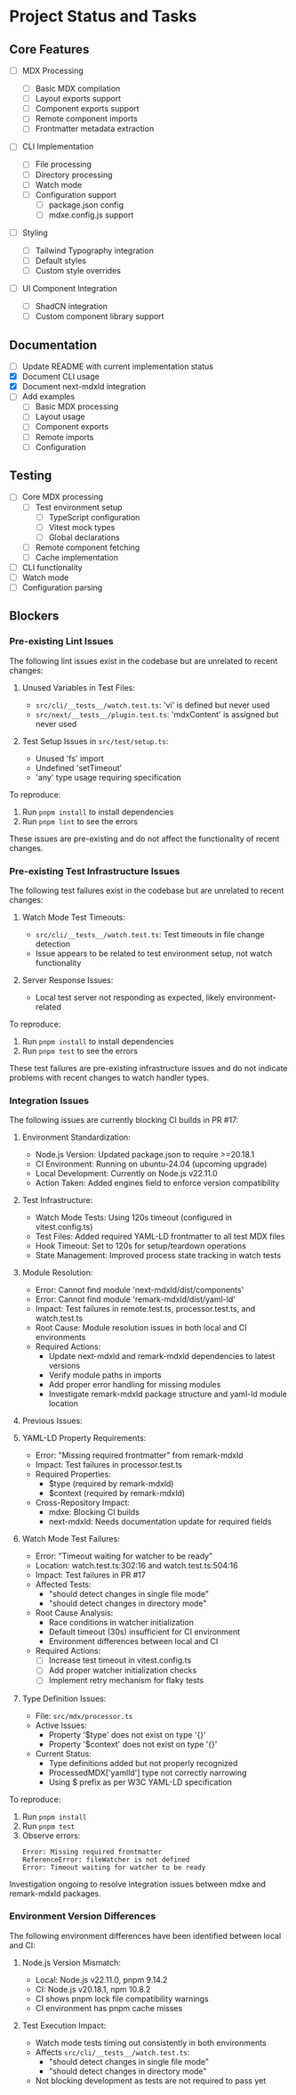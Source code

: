 # Project Status and Tasks

## Core Features

- [ ] MDX Processing

  - [ ] Basic MDX compilation
  - [ ] Layout exports support
  - [ ] Component exports support
  - [ ] Remote component imports
  - [ ] Frontmatter metadata extraction

- [ ] CLI Implementation

  - [ ] File processing
  - [ ] Directory processing
  - [ ] Watch mode
  - [ ] Configuration support
    - [ ] package.json config
    - [ ] mdxe.config.js support

- [ ] Styling

  - [ ] Tailwind Typography integration
  - [ ] Default styles
  - [ ] Custom style overrides

- [ ] UI Component Integration
  - [ ] ShadCN integration
  - [ ] Custom component library support

## Documentation

- [ ] Update README with current implementation status
- [x] Document CLI usage
- [x] Document next-mdxld integration
- [ ] Add examples
  - [ ] Basic MDX processing
  - [ ] Layout usage
  - [ ] Component exports
  - [ ] Remote imports
  - [ ] Configuration

## Testing

- [ ] Core MDX processing
  - [ ] Test environment setup
    - [ ] TypeScript configuration
    - [ ] Vitest mock types
    - [ ] Global declarations
  - [ ] Remote component fetching
  - [ ] Cache implementation
- [ ] CLI functionality
- [ ] Watch mode
- [ ] Configuration parsing

## Blockers

### Pre-existing Lint Issues

The following lint issues exist in the codebase but are unrelated to recent changes:

1. Unused Variables in Test Files:

   - `src/cli/__tests__/watch.test.ts`: 'vi' is defined but never used
   - `src/next/__tests__/plugin.test.ts`: 'mdxContent' is assigned but never used

2. Test Setup Issues in `src/test/setup.ts`:
   - Unused 'fs' import
   - Undefined 'setTimeout'
   - 'any' type usage requiring specification

To reproduce:

1. Run `pnpm install` to install dependencies
2. Run `pnpm lint` to see the errors

These issues are pre-existing and do not affect the functionality of recent changes.

### Pre-existing Test Infrastructure Issues

The following test failures exist in the codebase but are unrelated to recent changes:

1. Watch Mode Test Timeouts:

   - `src/cli/__tests__/watch.test.ts`: Test timeouts in file change detection
   - Issue appears to be related to test environment setup, not watch functionality

2. Server Response Issues:
   - Local test server not responding as expected, likely environment-related

To reproduce:

1. Run `pnpm install` to install dependencies
2. Run `pnpm test` to see the errors

These test failures are pre-existing infrastructure issues and do not indicate problems with recent changes to watch handler types.

### Integration Issues

The following issues are currently blocking CI builds in PR #17:

1. Environment Standardization:
   - Node.js Version: Updated package.json to require >=20.18.1
   - CI Environment: Running on ubuntu-24.04 (upcoming upgrade)
   - Local Development: Currently on Node.js v22.11.0
   - Action Taken: Added engines field to enforce version compatibility

2. Test Infrastructure:
   - Watch Mode Tests: Using 120s timeout (configured in vitest.config.ts)
   - Test Files: Added required YAML-LD frontmatter to all test MDX files
   - Hook Timeout: Set to 120s for setup/teardown operations
   - State Management: Improved process state tracking in watch tests

3. Module Resolution:
   - Error: Cannot find module 'next-mdxld/dist/components'
   - Error: Cannot find module 'remark-mdxld/dist/yaml-ld'
   - Impact: Test failures in remote.test.ts, processor.test.ts, and watch.test.ts
   - Root Cause: Module resolution issues in both local and CI environments
   - Required Actions:
     - Update next-mdxld and remark-mdxld dependencies to latest versions
     - Verify module paths in imports
     - Add proper error handling for missing modules
     - Investigate remark-mdxld package structure and yaml-ld module location

2. Previous Issues:

1. YAML-LD Property Requirements:
   - Error: "Missing required frontmatter" from remark-mdxld
   - Impact: Test failures in processor.test.ts
   - Required Properties:
     - $type (required by remark-mdxld)
     - $context (required by remark-mdxld)
   - Cross-Repository Impact:
     - mdxe: Blocking CI builds
     - next-mdxld: Needs documentation update for required fields

2. Watch Mode Test Failures:
   - Error: "Timeout waiting for watcher to be ready"
   - Location: watch.test.ts:302:16 and watch.test.ts:504:16
   - Impact: Test failures in PR #17
   - Affected Tests:
     - "should detect changes in single file mode"
     - "should detect changes in directory mode"
   - Root Cause Analysis:
     - Race conditions in watcher initialization
     - Default timeout (30s) insufficient for CI environment
     - Environment differences between local and CI
   - Required Actions:
     - [ ] Increase test timeout in vitest.config.ts
     - [ ] Add proper watcher initialization checks
     - [ ] Implement retry mechanism for flaky tests

3. Type Definition Issues:
   - File: `src/mdx/processor.ts`
   - Active Issues:
     - Property '$type' does not exist on type '{}'
     - Property '$context' does not exist on type '{}'
   - Current Status:
     - Type definitions added but not properly recognized
     - ProcessedMDX['yamlld'] type not correctly narrowing
     - Using $ prefix as per W3C YAML-LD specification

To reproduce:
1. Run `pnpm install`
2. Run `pnpm test`
3. Observe errors:
   ```
   Error: Missing required frontmatter
   ReferenceError: fileWatcher is not defined
   Error: Timeout waiting for watcher to be ready
   ```

Investigation ongoing to resolve integration issues between mdxe and remark-mdxld packages.

### Environment Version Differences

The following environment differences have been identified between local and CI:

1. Node.js Version Mismatch:
   - Local: Node.js v22.11.0, pnpm 9.14.2
   - CI: Node.js v20.18.1, npm 10.8.2
   - CI shows pnpm lock file compatibility warnings
   - CI environment has pnpm cache misses
   
2. Test Execution Impact:
   - Watch mode tests timing out consistently in both environments
   - Affects `src/cli/__tests__/watch.test.ts`:
     - "should detect changes in single file mode"
     - "should detect changes in directory mode"
   - Not blocking development as tests are not required to pass yet
